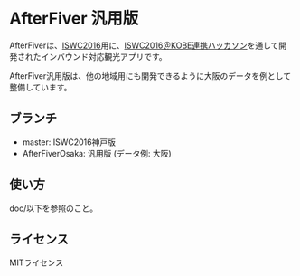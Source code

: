 # AfterFiver 汎用版

AfterFiverは、[ISWC2016](http://iswc2016.semanticweb.org)用に、[ISWC2016＠KOBE連携ハッカソン](http://www.sigswo.org/papers/iswc2016hackathon)を通して開発されたインバウンド対応観光アプリです。

AfterFiver汎用版は、他の地域用にも開発できるように大阪のデータを例として整備しています。

## ブランチ

- master: ISWC2016神戸版
- AfterFiverOsaka: 汎用版 (データ例: 大阪)

## 使い方

doc/以下を参照のこと。

## ライセンス

MITライセンス
